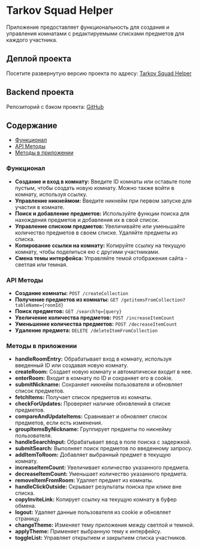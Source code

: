 # Tarkov Squad Helper

Приложение предоставляет функциональность для создания и управления комнатами с редактируемыми списками предметов для каждого участника.

## Деплой проекта

Посетите развернутую версию проекта по адресу: [Tarkov Squad Helper](https://tarkov-squad-helper.netlify.app/)

## Backend проекта

Репозиторий с бэком проекта: [GitHub](https://github.com/andreyMalyshkin/TarkovSquadHelper)

## Содержание

- [Функционал](#функционал)
- [API Методы](#api-методы)
- [Методы в приложении](#методы-в-приложении)

### Функционал

- **Создание и вход в комнату:** Введите ID комнаты или оставьте поле пустым, чтобы создать новую комнату. Можно также войти в комнату, используя ссылку.
- **Управление никнеймом:** Введите никнейм при первом запуске для участия в комнате.
- **Поиск и добавление предметов:** Используйте функции поиска для нахождения предметов и добавления их в свой список.
- **Управление списком предметов:** Увеличивайте или уменьшайте количество предметов в своем списке. Удаляйте предметы из списка.
- **Копирование ссылки на комнату:** Копируйте ссылку на текущую комнату, чтобы поделиться ею с другими участниками.
- **Смена темы интерфейса:** Управляйте темой отображения сайта - светлая или темная.

### API Методы

- **Создание комнаты:** `POST /createCollection`
- **Получение предметов из комнаты:** `GET /getitemsFromCollection?tableName={roomId}`
- **Поиск предметов:** `GET /search?q={query}`
- **Увеличение количества предметов:** `POST /increaseItemCount`
- **Уменьшение количества предметов:** `POST /decreaseItemCount`
- **Удаление предмета:** `DELETE /deleteItemFromCollection`

### Методы в приложении

- **handleRoomEntry:** Обрабатывает вход в комнату, используя введенный ID или создавая новую комнату.
- **createRoom:** Создает новую комнату и автоматически входит в нее.
- **enterRoom:** Входит в комнату по ID и сохраняет его в cookie.
- **submitNickname:** Сохраняет никнейм пользователя и обновляет список предметов.
- **fetchItems:** Получает список предметов из комнаты.
- **checkForUpdates:** Проверяет наличие обновлений в списке предметов.
- **compareAndUpdateItems:** Сравнивает и обновляет список предметов, если есть изменения.
- **groupItemsByNickname:** Группирует предметы по никнейму пользователя.
- **handleSearchInput:** Обрабатывает ввод в поле поиска с задержкой.
- **submitSearch:** Выполняет поиск предметов по введенному запросу.
- **addItemToRoom:** Добавляет выбранный предмет в текущую комнату.
- **increaseItemCount:** Увеличивает количество указанного предмета.
- **decreaseItemCount:** Уменьшает количество указанного предмета.
- **removeItemFromRoom:** Удаляет предмет из комнаты.
- **handleClickOutside:** Скрывает результаты поиска при клике вне списка.
- **copyInviteLink:** Копирует ссылку на текущую комнату в буфер обмена.
- **logout:** Удаляет данные пользователя из cookie и обновляет страницу.
- **changeTheme:** Изменяет тему приложения между светлой и темной.
- **applyTheme:** Применяет выбранную тему к интерфейсу.
- **toggleList:** Управляет открытием и закрытием списка участников.
